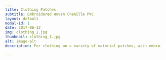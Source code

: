 ```yaml
---
title: Clothing Patches
subtitle: Embroidered Woven Chenille PVC
layout: default
modal-id: 1
date: 2017-06-12
img: clothing_2.jpg
thumbnail: clothing_1.jpg
alt: image-alt
description: For clothing on a variety of material patches, with embroidery,Woven,Chenille,PVC and so on

---
```

